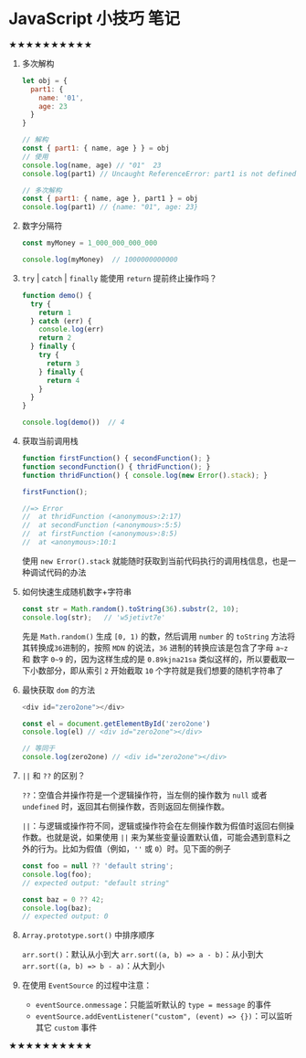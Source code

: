 # JavaScript 小技巧 笔记

★★★★★★★★★★

1. 多次解构

    ```javascript
    let obj = {
      part1: {
        name: '01',
        age: 23
      }
    }

    // 解构
    const { part1: { name, age } } = obj
    // 使用
    console.log(name, age) // "01"  23
    console.log(part1) // Uncaught ReferenceError: part1 is not defined

    // 多次解构
    const { part1: { name, age }, part1 } = obj
    console.log(part1) // {name: "01", age: 23}
    ```

1. 数字分隔符

    ```javascript
    const myMoney = 1_000_000_000_000

    console.log(myMoney)  // 1000000000000
    ```

1. `try` | `catch` | `finally` 能使用 `return` 提前终止操作吗？

    ```javascript
    function demo() {
      try {
        return 1
      } catch (err) {
        console.log(err)
        return 2
      } finally {
        try {
          return 3
        } finally {
          return 4
        }
      }
    }

    console.log(demo())  // 4
    ```

1. 获取当前调用栈

    ```javascript
    function firstFunction() { secondFunction(); } 
    function secondFunction() { thridFunction(); } 
    function thridFunction() { console.log(new Error().stack); } 

    firstFunction();

    //=> Error 
    //  at thridFunction (<anonymous>:2:17) 
    //  at secondFunction (<anonymous>:5:5) 
    //  at firstFunction (<anonymous>:8:5) 
    //  at <anonymous>:10:1
    ```

    使用 `new Error().stack` 就能随时获取到当前代码执行的调用栈信息，也是一种调试代码的办法

1. 如何快速生成随机数字+字符串

    ```javascript
    const str = Math.random().toString(36).substr(2, 10);
    console.log(str);   // 'w5jetivt7e'
    ```

    先是 `Math.random()` 生成 `[0, 1)` 的数，然后调用 `number` 的 `toString` 方法将其转换成`36`进制的，按照 `MDN` 的说法，`36` 进制的转换应该是包含了字母 `a~z` 和 数字 `0~9` 的，因为这样生成的是 `0.89kjna21sa` 类似这样的，所以要截取一下小数部分，即从索引 `2` 开始截取 `10` 个字符就是我们想要的随机字符串了

1. 最快获取 `dom` 的方法

    ```javascript
    <div id="zero2one"></div>

    const el = document.getElementById('zero2one')  
    console.log(el) // <div id="zero2one"></div>
    
    // 等同于
    console.log(zero2one) // <div id="zero2one"></div>
    ```

1. `||` 和 `??` 的区别？

    `??`：空值合并操作符是一个逻辑操作符，当左侧的操作数为 `null` 或者 `undefined` 时，返回其右侧操作数，否则返回左侧操作数。

    `||`：与逻辑或操作符不同，逻辑或操作符会在左侧操作数为假值时返回右侧操作数。也就是说，如果使用 `||` 来为某些变量设置默认值，可能会遇到意料之外的行为。比如为假值（例如，`''` 或 `0`）时。见下面的例子

    ```javascript
    const foo = null ?? 'default string';
    console.log(foo);
    // expected output: "default string"

    const baz = 0 ?? 42;
    console.log(baz);
    // expected output: 0
    ```

1. `Array.prototype.sort()` 中排序顺序

    `arr.sort()`：默认从小到大
    `arr.sort((a, b) => a - b)`：从小到大
    `arr.sort((a, b) => b - a)`：从大到小

1. 在使用 `EventSource` 的过程中注意：
   - `eventSource.onmessage`：只能监听默认的 `type = message` 的事件
   - `eventSource.addEventListener("custom", (event) => {})`：可以监听其它 `custom` 事件

★★★★★★★★★★
